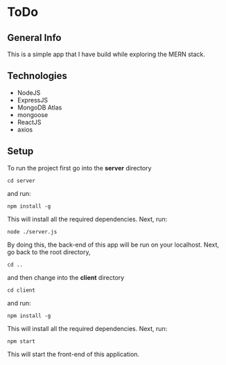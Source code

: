 # ToDo
## General Info
This is a simple app that I have build while exploring the MERN stack.

## Technologies
- NodeJS
- ExpressJS
- MongoDB Atlas
- mongoose
- ReactJS
- axios

## Setup
To run the project first go into the **server** directory 
```
cd server
```
and run:
```
npm install -g
```
This will install all the required dependencies.
Next, run:
```
node ./server.js
```
By doing this, the back-end of this app will be run on your localhost.
Next, go back to the root directory,

```
cd ..
```
and then change into the **client** directory
```
cd client
```
and run:
```
npm install -g
```
This will install all the required dependencies.
Next, run:
```
npm start
```
This will start the front-end of this application.
